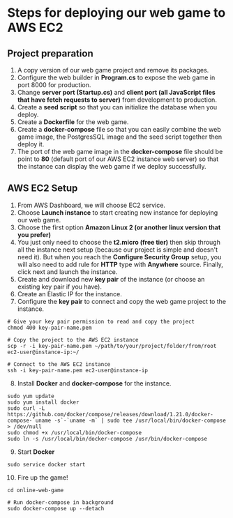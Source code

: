 # Steps for deploying our web game to AWS EC2

## Project preparation

1. A copy version of our web game project and remove its packages.
2. Configure the web builder in **Program.cs** to expose the web game in port 8000 for production.
3. Change **server port (Startup.cs)** and **client port (all JavaScript files that have fetch requests to server)** from development to production.
4. Create a **seed script** so that you can initialize the database when you deploy.
5. Create a **Dockerfile** for the web game.
6. Create a **docker-compose** file so that you can easily combine the web game image, the PostgresSQL image and the seed script together then deploy it.
7. The port of the web game image in the **docker-compose** file should be point to **80** (default port of our AWS EC2 instance web server) so that the instance can display the web game if we deploy successfully.

## AWS EC2 Setup

1. From AWS Dashboard, we will choose EC2 service.
2. Choose **Launch instance** to start creating new instance for deploying our web game.
3. Choose the first option **Amazon Linux 2 (or another linux version that you prefer)**
4. You just only need to choose the **t2.micro (free tier)** then skip through all the instance next setup (because our project is simple and doesn't need it). But when you reach the **Configure Security Group** setup, you will also need to add rule for **HTTP** type with **Anywhere** source. Finally, click next and launch the instance.
5. Create and download new **key pair** of the instance (or choose an existing key pair if you have).
6. Create an Elastic IP for the instance.
7. Configure the **key pair** to connect and copy the web game project to the instance.

```
# Give your key pair permission to read and copy the project
chmod 400 key-pair-name.pem

# Copy the project to the AWS EC2 instance
scp -r -i key-pair-name.pem ~/path/to/your/project/folder/from/root ec2-user@instance-ip:~/

# Connect to the AWS EC2 instance
ssh -i key-pair-name.pem ec2-user@instance-ip
```

8. Install **Docker** and **docker-compose** for the instance.

```
sudo yum update
sudo yum install docker
sudo curl -L https://github.com/docker/compose/releases/download/1.21.0/docker-compose-`uname -s`-`uname -m` | sudo tee /usr/local/bin/docker-compose > /dev/null
sudo chmod +x /usr/local/bin/docker-compose
sudo ln -s /usr/local/bin/docker-compose /usr/bin/docker-compose
```

9. Start **Docker**

```
sudo service docker start
```

10. Fire up the game!

```
cd online-web-game

# Run docker-compose in background
sudo docker-compose up --detach
```
